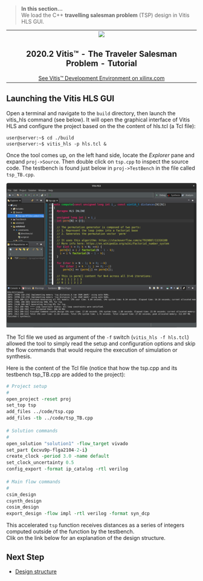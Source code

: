 > **In this section...**   
We load the C++ **travelling salesman problem** (TSP) design in Vitis HLS GUI. 

<table width=100%>
 <tr width=50%>
    <td align="center"><img src="https://www.xilinx.com/content/dam/xilinx/imgs/press/media-kits/corporate/xilinx-logo.png" width="30%"/><h2>2020.2 Vitis™ - The Traveler Salesman Problem - Tutorial</h2>
    <a href="https://www.xilinx.com/products/design-tools/vitis.html">See Vitis™ Development Environment on xilinx.com</a>
    </td>
 </tr>
</table>

## Launching the Vitis HLS GUI
Open a terminal and navigate to the `build` directory, then launch the vitis_hls command (see below).  It will open the graphical interface of Vitis HLS and configure the project based on the the content of hls.tcl (a Tcl file):

```console
user@server:~$ cd ./build
user@server:~$ vitis_hls -p hls.tcl &
```

Once the tool comes up, on the left hand side, locate the *Explorer* pane and expand `proj->Source`. Then double click on `tsp.cpp` to inspect the source code.
The testbench is found just below in `proj->TestBench` in the file called `tsp_TB.cpp`.

![this project](./images/project.png)


The Tcl file we used as argument of the `-f` switch (`vitis_hls -f hls.tcl`) allowed the tool to simply read the setup and configuration options and skip the flow commands that would require the execution of simulation or synthesis.  

Here is the content of the Tcl file (notice that how the tsp.cpp and its testbench tsp_TB.cpp are added to the project):
```tcl
# Project setup
#
open_project -reset proj
set_top tsp
add_files ../code/tsp.cpp
add_files -tb ../code/tsp_TB.cpp

# Solution commands
#
open_solution "solution1" -flow_target vivado
set_part {xcvu9p-flga2104-2-i}
create_clock -period 3.0 -name default
set_clock_uncertainty 0.5
config_export -format ip_catalog -rtl verilog

# Main flow commands
#
csim_design
csynth_design
cosim_design
export_design -flow impl -rtl verilog -format syn_dcp
```

This accelerated `tsp` function receives distances as a series of integers computed outside of the function by the testbench.  
Clik on the link below for an explanation of the design structure.

## Next Step

* [Design structure](./design.md)
